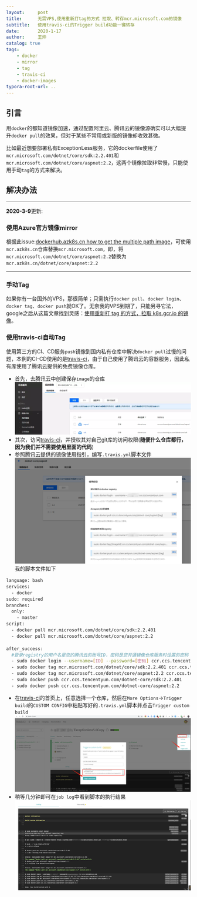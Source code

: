 ```yaml
---
layout:     post
title:      无需VPS,使用重新打tag的方式 拉取、转存mcr.microsoft.com的镜像
subtitle:   使用travis-ci的Trigger build功能一键转存
date:       2020-1-17
author:     王帅
catalog: true
tags:
    - docker
    - mirror
    - tag
    - travis-ci
    - docker-images
typora-root-url: ..
---
```


## 引言

用`docker`的都知道镜像加速，通过配置阿里云、腾讯云的镜像源确实可以大幅提升`docker pull`的效果，但对于某些不常用或新版的镜像却收效甚微。

比如最近想要部署私有ExceptionLess服务，它的dockerfile使用了`mcr.microsoft.com/dotnet/core/sdk:2.2.401`和`mcr.microsoft.com/dotnet/core/aspnet:2.2`，这两个镜像拉取非常慢，只能使用手动`tag`的方式来解决。

## 解决办法

----------

**2020-3-9**更新:

### 使用Azure官方镜像mirror

根据此issue:[dockerhub.azk8s.cn how to get the multiple path image](https://github.com/Azure/container-service-for-azure-china/issues/52)，可使用`mcr.azk8s.cn`仓库替换`mcr.microsoft.com`，即，将`mcr.microsoft.com/dotnet/core/aspnet:2.2`替换为`mcr.azk8s.cn/dotnet/core/aspnet:2.2`

-------

### 手动Tag

如果你有一台国外的VPS，那很简单；只需执行`docker pull`、`docker login`、`docker tag`、`docker push`就OK了。无奈我的VPS到期了，只能另寻它法，google之后从这篇文章找到灵感：[使用重新打 tag 的方式，拉取 k8s.gcr.io 的镜像](https://www.zhoujiangang.com/p/fetch-google-image-use-tag/)。

### 使用travis-ci自动Tag

使用第三方的CI、CD服务`push`镜像到国内私有仓库中解决`docker pull`过慢的问题，本例的CI-CD使用的是[travis-ci](https://travis-ci.com/)，由于自己使用了腾讯云的容器服务，因此私有库使用了腾讯云提供的免费镜像仓库。

* 首先，去腾讯云中创建保存`image`的仓库
![image.png](/img/qcloud_images_list.png)
* 其次，访问[travis-ci](https://travis-ci.com/)，并授权其对自己git库的访问权限(**随便什么仓库都行，因为我们并不需要使用里面的代码**)
* 参照腾讯云提供的镜像使用指引，编写`.travis.yml`脚本文件
![image.png](/img/qcloud_images_guid.png)
我的脚本文件如下
```bash
language: bash
services:
  - docker
sudo: required
branches:
  only:
    - master
script:
  - docker pull mcr.microsoft.com/dotnet/core/sdk:2.2.401
  - docker pull mcr.microsoft.com/dotnet/core/aspnet:2.2

after_success:
  #登录registry的用户名是您的腾讯云的账号ID，密码是您开通镜像仓库服务时设置的密码
  - sudo docker login --username=[ID] --password=[密码] ccr.ccs.tencentyun.com
  - sudo docker tag mcr.microsoft.com/dotnet/core/sdk:2.2.401 ccr.ccs.tencentyun.com/dotnet-core/sdk:2.2.401
  - sudo docker tag mcr.microsoft.com/dotnet/core/aspnet:2.2 ccr.ccs.tencentyun.com/dotnet-core/aspnet:2.2
  - sudo docker push ccr.ccs.tencentyun.com/dotnet-core/sdk:2.2.401
  - sudo docker push ccr.ccs.tencentyun.com/dotnet-core/aspnet:2.2

```
* 在[travis-ci](https://travis-ci.com/)的首页上，任意选择一个仓库，然后在`More Options`→`Trigger build`的`CUSTOM CONFIG`中粘贴写好的`.travis.yml`脚本并点击`Trigger custom build`
![image.png](/img/travis-ci_Trigger_Custom_Build.png)
* 稍等几分钟即可在`job log`中看到脚本的执行结果
![image.png](/img/travis-ci_wait_job_result.png)